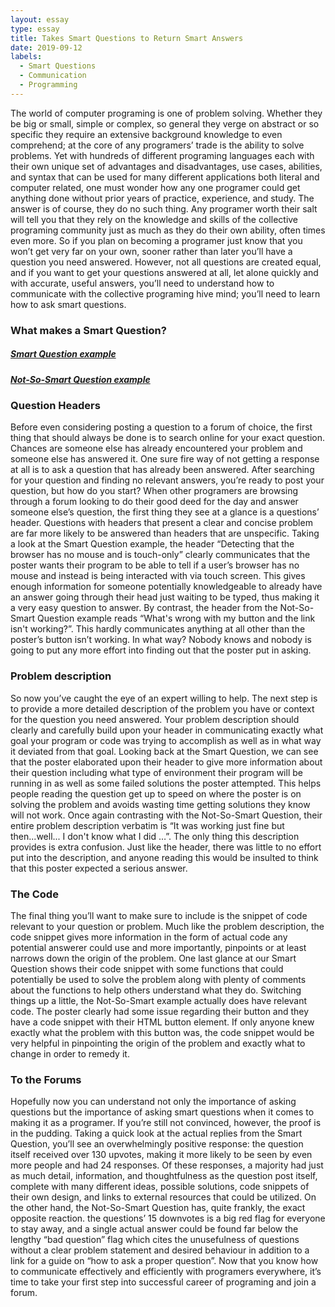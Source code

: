 ```yaml
---
layout: essay
type: essay
title: Takes Smart Questions to Return Smart Answers
date: 2019-09-12
labels:
  - Smart Questions
  - Communication
  - Programming
---
```

The world of computer programing is one of problem solving. Whether they be big or small, simple or complex, so general they verge on abstract or so specific they require an extensive background knowledge to even comprehend; at the core of any programers’ trade is the ability to solve problems. Yet with hundreds of different programing languages each with their own unique set of advantages and disadvantages, use cases, abilities, and syntax that can be used for many different applications both literal and computer related, one must wonder how any one programer could get anything done without prior years of practice, experience, and study. The answer is of course, they do no such thing. Any programer worth their salt will tell you that they rely on the knowledge and skills of the collective programing community just as much as they do their own ability, often times even more. So if you plan on becoming a programer just know that you won’t get very far on your own, sooner rather than later you’ll have a question you need answered. However, not all questions are created equal, and if you want to get your questions answered at all, let alone quickly and with accurate, useful answers, you’ll need to understand how to communicate with the collective programing hive mind; you’ll need to learn how to ask smart questions.

### What makes a Smart Question?
##### [Smart Question example](https://stackoverflow.com/questions/7838680/detecting-that-the-browser-has-no-mouse-and-is-touch-only)
##### [Not-So-Smart Question example](https://stackoverflow.com/questions/37595520/whats-wrong-with-my-button-and-the-link-isnt-working)

### Question Headers
Before even considering posting a question to a forum of choice, the first thing that should always be done is to search online for your exact question. Chances are someone else has already encountered your problem and someone else has answered it. One sure fire way of not getting a response at all is to ask a question that has already been answered. After searching for your question and finding no relevant answers, you’re ready to post your question, but how do you start? When other programers are browsing through a forum looking to do their good deed for the day and answer someone else’s question, the first thing they see at a glance is a questions’ header. Questions with headers that present a clear and concise problem are far more likely to be answered than headers that are unspecific. Taking a look at the Smart Question example, the header “Detecting that the browser has no mouse and is touch-only” clearly communicates that the poster wants their program to be able to tell if a user’s browser has no mouse and instead is being interacted with via touch screen. This gives enough information for someone potentially knowledgeable to already have an answer going through their head just waiting to be typed, thus making it a very easy question to answer. By contrast, the header from the Not-So-Smart Question example reads “What's wrong with my button and the link isn't working?”. This hardly communicates anything at all other than the poster’s button isn’t working. In what way? Nobody knows and nobody is going to put any more effort into finding out that the poster put in asking.

### Problem description
So now you’ve caught the eye of an expert willing to help. The next step is to provide a more detailed description of the problem you have or context for the question you need answered. Your problem description should clearly and carefully build upon your header in communicating exactly what goal your program or code was trying to accomplish as well as in what way it deviated from that goal. Looking back at the Smart Question, we can see that the poster elaborated upon their header to give more information about their question including what type of environment their program will be running in as well as some failed solutions the poster attempted. This helps people reading the question get up to speed on where the poster is on solving the problem and avoids wasting time getting solutions they know will not work. Once again contrasting with the Not-So-Smart Question, their entire problem description verbatim is “It was working just fine but then...well... I don't know what I did …”. The only thing this description provides is extra confusion. Just like the header, there was little to no effort put into the description, and anyone reading this would be insulted to think that this poster expected a serious answer.

### The Code
The final thing you’ll want to make sure to include is the snippet of code relevant to your question or problem. Much like the problem description, the code snippet gives more information in the form of actual code any potential answerer could use and more importantly, pinpoints or at least narrows down the origin of the problem. One last glance at our Smart Question shows their code snippet with some functions that could potentially be used to solve the problem along with plenty of comments about the functions to help others understand what they do. Switching things up a little, the Not-So-Smart example actually does have relevant code. The poster clearly had some issue regarding their button and they have a code snippet with their HTML button element. If only anyone knew exactly what the problem with this button was, the code snippet would be very helpful in pinpointing the origin of the problem and exactly what to change in order to remedy it.

### To the Forums
Hopefully now you can understand not only the importance of asking questions but the importance of asking smart questions when it comes to making it as a programer. If you’re still not convinced, however, the proof is in the pudding. Taking a quick look at the actual replies from the Smart Question, you’ll see an overwhelmingly positive response: the question itself received over 130 upvotes, making it more likely to be seen by even more people and had 24 responses. Of these responses, a majority had just as much detail, information, and thoughtfulness as the question post itself, complete with many different ideas, possible solutions, code snippets of their own design, and links to external resources that could be utilized. On the other hand, the Not-So-Smart Question has, quite frankly, the exact opposite reaction. the questions’ 15 downvotes is a big red flag for everyone to stay away, and a single actual answer could be found far below the lengthy “bad question” flag which cites the unusefulness of questions without a clear problem statement and desired behaviour in addition to a link for a guide on “how to ask a proper question”. Now that you know how to communicate effectively and efficiently with programers everywhere, it’s time to take your first step into successful career of programing and join a forum.


